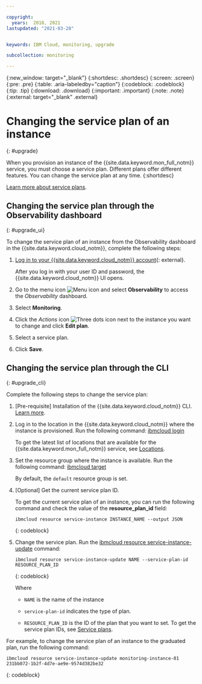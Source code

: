 ```yaml
---

copyright:
  years:  2018, 2021
lastupdated: "2021-03-28"


keywords: IBM Cloud, monitoring, upgrade

subcollection: monitoring

---
```


{:new_window: target="_blank"}
{:shortdesc: .shortdesc}
{:screen: .screen}
{:pre: .pre}
{:table: .aria-labeledby="caption"}
{:codeblock: .codeblock}
{:tip: .tip}
{:download: .download}
{:important: .important}
{:note: .note}
{:external: target="_blank" .external}


# Changing the service plan of an instance
{: #upgrade}

When you provision an instance of the {{site.data.keyword.mon_full_notm}} service, you must choose a service plan. Different plans offer different features. You can change the service plan at any time.
{:shortdesc}

[Learn more about service plans](/docs/monitoring?topic=monitoring-pricing_plans).

## Changing the service plan through the Observability dashboard
{: #upgrade_ui}

To change the service plan of an instance from the Observability dashboard in the {{site.data.keyword.cloud_notm}}, complete the following steps:

1. [Log in to your {{site.data.keyword.cloud_notm}} account](https://cloud.ibm.com/login){: external}.

	After you log in with your user ID and password, the {{site.data.keyword.cloud_notm}} UI opens.

2. Go to the menu icon ![Menu icon](../../icons/icon_hamburger.svg) and select **Observability** to access the *Observability* dashboard.

3. Select **Monitoring**.

4. Click the *Actions* icon ![Three dots icon](images/actions.png) next to the instance you want to change and click **Edit plan**. 

5. Select a service plan. 

6. Click **Save**.






## Changing the service plan through the CLI
{: #upgrade_cli}

Complete the following steps to change the service plan:

1. [Pre-requisite] Installation of the {{site.data.keyword.cloud_notm}} CLI. [Learn more](/docs/cli?topic=cli-getting-started).

2. Log in to the location in the {{site.data.keyword.cloud_notm}} where the instance is provisioned. Run the following command: [ibmcloud login](/docs/cli?topic=cli-ibmcloud_cli#ibmcloud_login)

    To get the latest list of locations that are available for the {{site.data.keyword.mon_full_notm}} service, see [Locations](/docs/monitoring?topic=monitoring-endpoints#endpoints_regions).

3. Set the resource group where the instance is available. Run the following command: [ibmcloud target](/docs/cli?topic=cli-ibmcloud_cli#ibmcloud_target)

    By default, the `default` resource group is set.

4. [Optional] Get the current service plan ID.

    To get the current service plan of an instance, you can run the following command and check the value of the **resource_plan_id** field:

    ```
    ibmcloud resource service-instance INSTANCE_NAME --output JSON
    ```
    {: codeblock}

4. Change the service plan. Run the [ibmcloud resource service-instance-update](/docs/cli?topic=cli-ibmcloud_commands_resource#ibmcloud_resource_service_instance_create) command:

    ```
    ibmcloud resource service-instance-update NAME --service-plan-id RESOURCE_PLAN_ID
    ```
    {: codeblock}

    Where

    * `NAME` is the name of the instance

    * `service-plan-id` indicates the type of plan.

    * `RESOURCE_PLAN_ID` is the ID of the plan that you want to set. To get the service plan IDs, see [Service plans](/docs/monitoring?topic=monitoring-pricing_plans).
    

For example, to change the service plan of an instance to the graduated plan, run the following command:

```
ibmcloud resource service-instance-update monitoring-instance-01 231bb072-1b2f-4d7e-ae9e-9574d382be32
```
{: codeblock}


